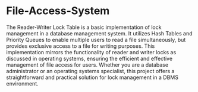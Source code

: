 # File-Access-System
The Reader-Writer Lock Table is a basic implementation of lock management in a database management system. It utilizes Hash Tables and Priority Queues to enable multiple users to read a file simultaneously, but provides exclusive access to a file for writing purposes. This implementation mirrors the functionality of reader and writer locks as discussed in operating systems, ensuring the efficient and effective management of file access for users. Whether you are a database administrator or an operating systems specialist, this project offers a straightforward and practical solution for lock management in a DBMS environment.
